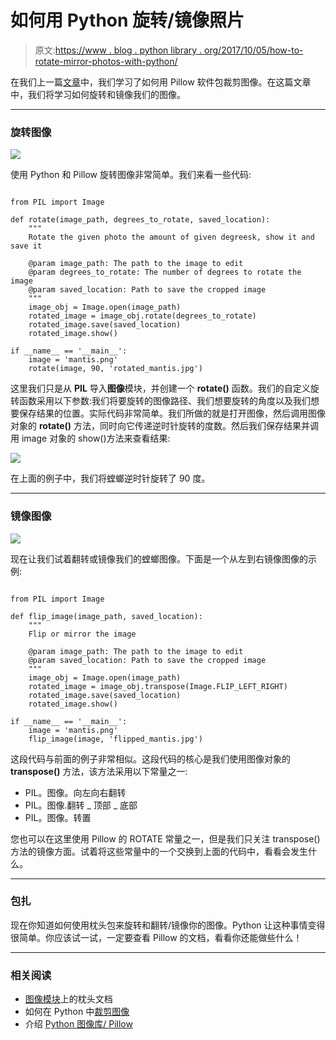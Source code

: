 # 如何用 Python 旋转/镜像照片

> 原文:[https://www . blog . python library . org/2017/10/05/how-to-rotate-mirror-photos-with-python/](https://www.blog.pythonlibrary.org/2017/10/05/how-to-rotate-mirror-photos-with-python/)

在我们上一篇[文章](https://www.blog.pythonlibrary.org/2017/10/03/how-to-crop-a-photo-with-python/)中，我们学习了如何用 Pillow 软件包裁剪图像。在这篇文章中，我们将学习如何旋转和镜像我们的图像。

* * *

### 旋转图像

![](../Images/dc477ed4684e84e52bc829524b1b7406.png)

使用 Python 和 Pillow 旋转图像非常简单。我们来看一些代码:

```

from PIL import Image

def rotate(image_path, degrees_to_rotate, saved_location):
    """
    Rotate the given photo the amount of given degreesk, show it and save it

    @param image_path: The path to the image to edit
    @param degrees_to_rotate: The number of degrees to rotate the image
    @param saved_location: Path to save the cropped image
    """
    image_obj = Image.open(image_path)
    rotated_image = image_obj.rotate(degrees_to_rotate)
    rotated_image.save(saved_location)
    rotated_image.show()

if __name__ == '__main__':
    image = 'mantis.png'
    rotate(image, 90, 'rotated_mantis.jpg')

```

这里我们只是从 **PIL** 导入**图像**模块，并创建一个 **rotate()** 函数。我们的自定义旋转函数采用以下参数:我们将要旋转的图像路径、我们想要旋转的角度以及我们想要保存结果的位置。实际代码非常简单。我们所做的就是打开图像，然后调用图像对象的 **rotate()** 方法，同时向它传递逆时针旋转的度数。然后我们保存结果并调用 image 对象的 show()方法来查看结果:

![](../Images/ad45407e78335a6a6db7eab16d863563.png)

在上面的例子中，我们将螳螂逆时针旋转了 90 度。

* * *

### 镜像图像

![](../Images/8ddd033623bf6b71d9afed9686ce45e6.png)

现在让我们试着翻转或镜像我们的螳螂图像。下面是一个从左到右镜像图像的示例:

```

from PIL import Image

def flip_image(image_path, saved_location):
    """
    Flip or mirror the image

    @param image_path: The path to the image to edit
    @param saved_location: Path to save the cropped image
    """
    image_obj = Image.open(image_path)
    rotated_image = image_obj.transpose(Image.FLIP_LEFT_RIGHT)
    rotated_image.save(saved_location)
    rotated_image.show()

if __name__ == '__main__':
    image = 'mantis.png'
    flip_image(image, 'flipped_mantis.jpg')

```

这段代码与前面的例子非常相似。这段代码的核心是我们使用图像对象的 **transpose()** 方法，该方法采用以下常量之一:

*   PIL。图像。向左向右翻转
*   PIL。图像.翻转 _ 顶部 _ 底部
*   PIL。图像。转置

您也可以在这里使用 Pillow 的 ROTATE 常量之一，但是我们只关注 transpose()方法的镜像方面。试着将这些常量中的一个交换到上面的代码中，看看会发生什么。

* * *

### 包扎

现在你知道如何使用枕头包来旋转和翻转/镜像你的图像。Python 让这种事情变得很简单。你应该试一试，一定要查看 Pillow 的文档，看看你还能做些什么！

* * *

### 相关阅读

*   [图像模块](https://pillow.readthedocs.io/en/4.2.x/reference/Image.html#image-module)上的枕头文档
*   如何在 Python 中[裁剪图像](https://www.blog.pythonlibrary.org/2017/10/03/how-to-crop-a-photo-with-python/)
*   介绍 [Python 图像库/ Pillow](https://www.blog.pythonlibrary.org/2016/10/07/an-intro-to-the-python-imaging-library-pillow/)